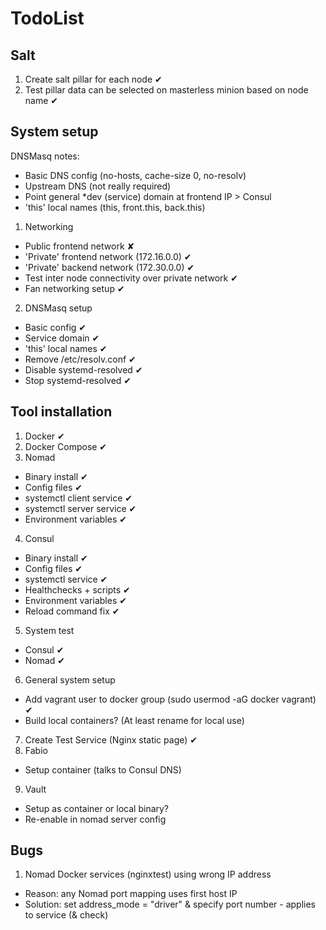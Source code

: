 # TodoList

## Salt

1. Create salt pillar for each node ✔
2. Test pillar data can be selected on masterless minion based on node name ✔

## System setup

DNSMasq notes:
  * Basic DNS config (no-hosts, cache-size 0, no-resolv)
  * Upstream DNS (not really required)
  * Point general *dev (service) domain at frontend IP > Consul
  * 'this' local names (this, front.this, back.this)

1. Networking
  - Public frontend network ✘
  - 'Private' frontend network (172.16.0.0) ✔
  - 'Private' backend network (172.30.0.0) ✔
  - Test inter node connectivity over private network ✔
  - Fan networking setup ✔
2. DNSMasq setup
  - Basic config ✔
  - Service domain ✔
  - 'this' local names ✔
  - Remove /etc/resolv.conf ✔
  - Disable systemd-resolved ✔
  - Stop systemd-resolved ✔

## Tool installation

1. Docker ✔
2. Docker Compose ✔
3. Nomad
  - Binary install ✔
  - Config files ✔
  - systemctl client service ✔
  - systemctl server service ✔
  - Environment variables ✔
4. Consul
  - Binary install ✔
  - Config files ✔
  - systemctl service ✔
  - Healthchecks + scripts ✔
  - Environment variables ✔
  - Reload command fix ✔
5. System test
  - Consul ✔
  - Nomad ✔
6. General system setup
  - Add vagrant user to docker group (sudo usermod -aG docker vagrant) ✔
  - Build local containers? (At least rename for local use)
7. Create Test Service (Nginx static page) ✔
8. Fabio
  - Setup container (talks to Consul DNS)
9. Vault
  - Setup as container or local binary?
  - Re-enable in nomad server config

## Bugs

1. Nomad Docker services (nginxtest) using wrong IP address
  - Reason: any Nomad port mapping uses first host IP
  - Solution: set address_mode = "driver" & specify port number - applies to service (& check)